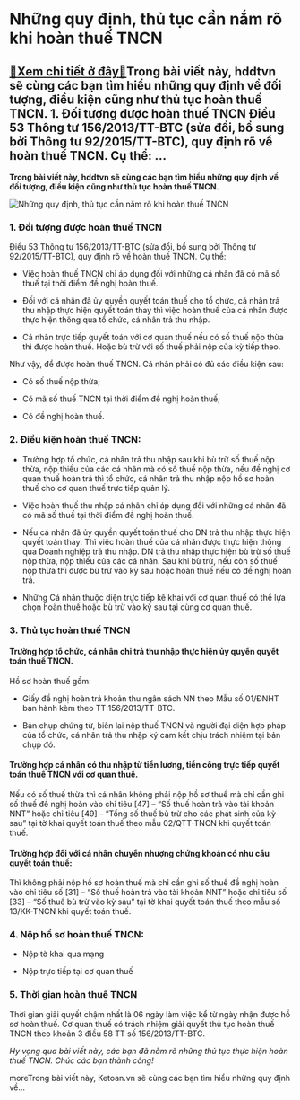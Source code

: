 Những quy định, thủ tục cần nắm rõ khi hoàn thuế TNCN
=====================================================

[:gift:Xem chi tiết ở đây:gift:](https://hddtvn.com/nhung-quy-dinh-thu-tuc-can-nam-ro-khi-hoan-thue-tncn/)Trong bài viết này, hddtvn sẽ cùng các bạn tìm hiểu những quy định về đối tượng, điều kiện cũng như thủ tục hoàn thuế TNCN. 1. Đối tượng được hoàn thuế TNCN Điều 53 Thông tư 156/2013/TT-BTC (sửa đổi, bổ sung bởi Thông tư 92/2015/TT-BTC), quy định rõ về hoàn thuế TNCN. Cụ thể: …
--------------------------------------------------------------------------------------------------------------------------------------------------------------------------------------------------------------------------------------------------------------------------------------

**Trong bài viết này, hddtvn sẽ cùng các bạn tìm hiểu những quy định về đối tượng, điều kiện cũng như thủ tục hoàn thuế TNCN.**


![Những quy định, thủ tục cần nắm rõ khi hoàn thuế TNCN](https://hddtvn.com/wp-content/uploads/2021/01/business-performance-analysis_101984-36-1.jpg)


### 1. Đối tượng được hoàn thuế TNCN


Điều 53 Thông tư 156/2013/TT-BTC (sửa đổi, bổ sung bởi Thông tư 92/2015/TT-BTC), quy định rõ về hoàn thuế TNCN. Cụ thể:




* Việc hoàn thuế TNCN chỉ áp dụng đối với những cá nhân đã có mã số thuế tại thời điểm đề nghị hoàn thuế.

* Đối với cá nhân đã ủy quyền quyết toán thuế cho tổ chức, cá nhân trả thu nhập thực hiện quyết toán thay thì việc hoàn thuế của cá nhân được thực hiện thông qua tổ chức, cá nhân trả thu nhập.

* Cá nhân trực tiếp quyết toán với cơ quan thuế nếu có số thuế nộp thừa thì được hoàn thuế. Hoặc bù trừ với số thuế phải nộp của kỳ tiếp theo.



Như vậy, để được hoàn thuế TNCN. Cá nhân phải có đủ các điều kiện sau:




* Có số thuế nộp thừa;

* Có mã số thuế TNCN tại thời điểm đề nghị hoàn thuế;

* Có đề nghị hoàn thuế.



### 2. Điều kiện hoàn thuế TNCN:




* Trường hợp tổ chức, cá nhân trả thu nhập sau khi bù trừ số thuế nộp thừa, nộp thiếu của các cá nhân mà có số thuế nộp thừa, nếu đề nghị cơ quan thuế hoàn trả thì tổ chức, cá nhân trả thu nhập nộp hồ sơ hoàn thuế cho cơ quan thuế trực tiếp quản lý.

* Việc hoàn thuế thu nhập cá nhân chỉ áp dụng đối với những cá nhân đã có mã số thuế tại thời điểm đề nghị hoàn thuế.

* Nếu cá nhân đã ủy quyền quyết toán thuế cho DN trả thu nhập thực hiện quyết toán thay: Thì việc hoàn thuế của cá nhân được thực hiện thông qua Doanh nghiệp trả thu nhập. DN trả thu nhập thực hiện bù trừ số thuế nộp thừa, nộp thiếu của các cá nhân. Sau khi bù trừ, nếu còn số thuế nộp thừa thì được bù trừ vào kỳ sau hoặc hoàn thuế nếu có đề nghị hoàn trả.

* Những Cá nhân thuộc diện trực tiếp kê khai với cơ quan thuế có thể lựa chọn hoàn thuế hoặc bù trừ vào kỳ sau tại cùng cơ quan thuế.



### 3. Thủ tục hoàn thuế TNCN


#### Trường hợp tổ chức, cá nhân chi trả thu nhập thực hiện ủy quyền quyết toán thuế TNCN.


Hồ sơ hoàn thuế gồm:




* Giấy đề nghị hoàn trả khoản thu ngân sách NN theo Mẫu số 01/ĐNHT ban hành kèm theo TT 156/2013/TT-BTC.

* Bản chụp chứng từ, biên lai nộp thuế TNCN và người đại diện hợp pháp của tổ chức, cá nhân trả thu nhập ký cam kết chịu trách nhiệm tại bản chụp đó.



#### Trường hợp cá nhân có thu nhập từ tiền lương, tiền công trực tiếp quyết toán thuế TNCN với cơ quan thuế.


Nếu có số thuế thừa thì cá nhân không phải nộp hồ sơ thuế mà chỉ cần ghi số thuế đề nghị hoàn vào chỉ tiêu [47] – “Số thuế hoàn trả vào tài khoản NNT” hoặc chỉ tiêu [49] – “Tổng số thuế bù trừ cho các phát sinh của kỳ sau” tại tờ khai quyết toán thuế theo mẫu 02/QTT-TNCN khi quyết toán thuế.


#### Trường hợp đối với cá nhân chuyển nhượng chứng khoán có nhu cầu quyết toán thuế:


Thì không phải nộp hồ sơ hoàn thuế mà chỉ cần ghi số thuế đề nghị hoàn vào chỉ tiêu số [31] – “Số thuế hoàn trả vào tài khoản NNT” hoặc chỉ tiêu số [33] – “Số thuế bù trừ vào kỳ sau” tại tờ khai quyết toán thuế theo mẫu số 13/KK-TNCN khi quyết toán thuế.


### 4. Nộp hồ sơ hoàn thuế TNCN:




* Nộp tờ khai qua mạng

* Nộp trực tiếp tại cơ quan thuế



### 5. Thời gian hoàn thuế TNCN


Thời gian giải quyết chậm nhất là 06 ngày làm việc kể từ ngày nhận được hồ sơ hoàn thuế. Cơ quan thuế có trách nhiệm giải quyết thủ tục hoàn thuế TNCN theo khoản 3 điều 58 TT số 156/2013/TT-BTC.


*Hy vọng qua bài viết này, các bạn đã nắm rõ những thủ tục thực hiện hoàn thuế TNCN. Chúc các bạn thành công!*


moreTrong bài viết này, Ketoan.vn sẽ cùng các bạn tìm hiểu những quy định về…

